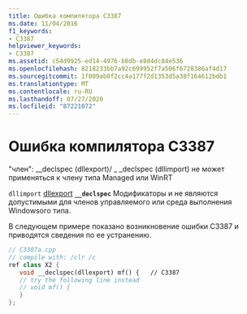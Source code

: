 ```yaml
---
title: Ошибка компилятора C3387
ms.date: 11/04/2016
f1_keywords:
- C3387
helpviewer_keywords:
- C3387
ms.assetid: c54d9925-ed14-4976-b8db-e8d4dc84e536
ms.openlocfilehash: 8218233bb7a92c699952f7a506f6728386af4d17
ms.sourcegitcommit: 1f009ab0f2cc4a177f2d1353d5a38f164612bdb1
ms.translationtype: MT
ms.contentlocale: ru-RU
ms.lasthandoff: 07/27/2020
ms.locfileid: "87221072"
---
```

# <a name="compiler-error-c3387"></a>Ошибка компилятора C3387

"член": __declspec (dllexport)/ \_ _declspec (dllimport) не может применяться к члену типа Managed или WinRT

`dllimport` [dllexport](../../cpp/dllexport-dllimport.md) **`__declspec`** Модификаторы и не являются допустимыми для членов управляемого или среда выполнения Windowsого типа.

В следующем примере показано возникновение ошибки C3387 и приводятся сведения по ее устранению.

```cpp
// C3387a.cpp
// compile with: /clr /c
ref class X2 {
   void __declspec(dllexport) mf() {   // C3387
   // try the following line instead
   // void mf() {
   }
};
```
